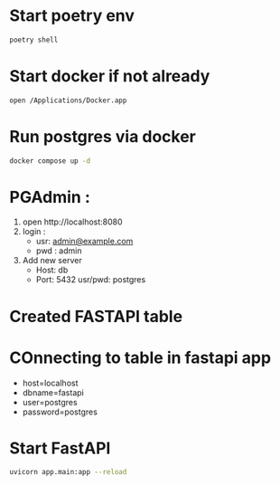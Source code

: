 
# Start poetry env
```bash
poetry shell
```


# Start docker if not already
```bash
open /Applications/Docker.app
```


# Run postgres via docker
```bash
docker compose up -d
```




# PGAdmin : 
1. open http://localhost:8080
2.  login : 
    - usr: admin@example.com
    - pwd : admin
3. Add new server
    - Host: db
    - Port: 5432
    usr/pwd: postgres 

# Created FASTAPI table



# COnnecting to table in fastapi app
- host=localhost 
- dbname=fastapi 
- user=postgres 
- password=postgres

# Start FastAPI
```bash
uvicorn app.main:app --reload
```